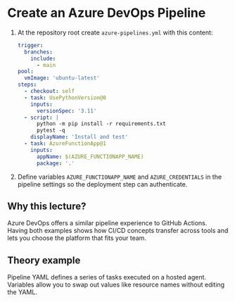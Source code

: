 # Create an Azure DevOps Pipeline

1. At the repository root create `azure-pipelines.yml` with this content:
   ```yaml
   trigger:
     branches:
       include:
         - main
   pool:
     vmImage: 'ubuntu-latest'
   steps:
     - checkout: self
     - task: UsePythonVersion@0
       inputs:
         versionSpec: '3.11'
     - script: |
         python -m pip install -r requirements.txt
         pytest -q
       displayName: 'Install and test'
     - task: AzureFunctionApp@1
       inputs:
         appName: $(AZURE_FUNCTIONAPP_NAME)
         package: '.'
   ```
2. Define variables `AZURE_FUNCTIONAPP_NAME` and `AZURE_CREDENTIALS` in the
   pipeline settings so the deployment step can authenticate.

## Why this lecture?

Azure DevOps offers a similar pipeline experience to GitHub Actions. Having
both examples shows how CI/CD concepts transfer across tools and lets you
choose the platform that fits your team.
## Theory example
Pipeline YAML defines a series of tasks executed on a hosted agent. Variables allow you to swap out values like resource names without editing the YAML.
